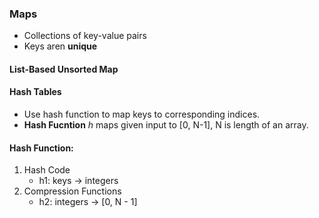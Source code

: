 ### Maps
- Collections of key-value pairs
- Keys aren **unique** 


#### List-Based Unsorted Map

#### Hash Tables
- Use hash function to map keys to corresponding indices.
- **Hash Fucntion** *h* maps given input to [0, N-1], N is length of an array.

#### Hash Function:
1. Hash Code
	- h1: keys -> integers
2. Compression Functions
	- h2: integers -> [0, N - 1]

